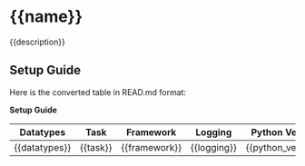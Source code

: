 # __{{name}}__

{{description}}

## __Setup Guide__

Here is the converted table in READ.md format:

**Setup Guide**

| **Datatypes** | **Task** | **Framework** | **Logging** | **Python Version** | **Docker Image** |
| --- | --- | --- | --- | --- | --- |
| {{datatypes}} | {{task}} | {{framework}} | {{logging}} | {{python_version}} | {{docker_image}} |